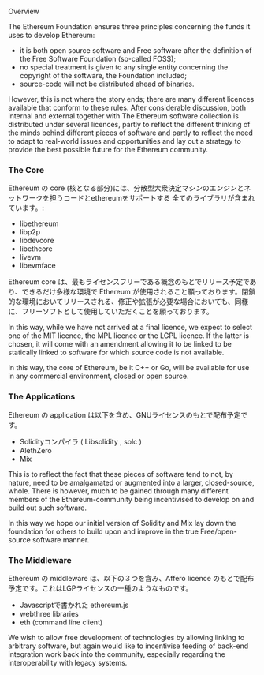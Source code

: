 <!-- TITLE: License -->



Overview

The Ethereum Foundation ensures three principles concerning the funds it uses to develop Ethereum:

- it is both open source software and Free software after the definition of the Free Software Foundation (so-called FOSS);
- no special treatment is given to any single entity concerning the copyright of the software, the Foundation included;
- source-code will not be distributed ahead of binaries.

However, this is not where the story ends; there are many different licences available that conform to these rules. After considerable discussion, both internal and external together with The Ethereum software collection is distributed under several licences, partly to reflect the different thinking of the minds behind different pieces of software and partly to reflect the need to adapt to real-world issues and opportunities and lay out a strategy to provide the best possible future for the Ethereum community.

### The Core

Ethereum の core (核となる部分)には、分散型大衆決定マシンのエンジンとネットワークを担うコードとethereumをサポートする
全てのライブラリが含まれています。:
* libethereum
* libp2p
* libdevcore
* libethcore
* livevm
* libevmface

Ethereum core は、最もライセンスフリーである概念のもとでリリース予定であり、できるだけ多様な環境で Ethereum が使用されること願っております。閉鎖的な環境においてリリースされる、修正や拡張が必要な場合においても、同様に、フリーソフトとして使用していただくことを願っております。

In this way, while we have not arrived at a final licence, we expect to select one of the MIT licence, the MPL licence or the LGPL licence. If the latter is chosen, it will come with an amendment allowing it to be linked to be statically linked to software for which source code is not available.

In this way, the core of Ethereum, be it C++ or Go, will be available for use in any commercial environment, closed or open source. 

### The Applications

Ethereum の application は以下を含め、GNUライセンスのもとで配布予定です。
* Solidityコンパイラ ( Libsolidity , solc ) 
* AlethZero 
* Mix

This is to reflect the fact that these pieces of software tend to not, by nature, need to be amalgamated or augmented into a larger, closed-source, whole. There is however, much to be gained through many different members of the Ethereum-community being incentivised to develop on and build out such software.

In this way we hope our initial version of Solidity and Mix lay down the foundation for others to build upon and improve in the true Free/open-source software manner.

### The Middleware

Ethereum の middleware は、以下の３つを含み、Affero licence のもとで配布予定です。これはLGPライセンスの一種のようなものです。
* Javascriptで書かれた ethereum.js 
* webthree libraries
* eth (command line client) 
 
We wish to allow free development of technologies by allowing linking to arbitrary software, but again would like to incentivise feeding of back-end integration work back into the community, especially regarding the interoperability with legacy systems.